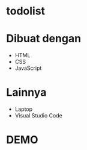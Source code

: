# todolist
# Dibuat dengan
* HTML
* CSS
* JavaScript
# Lainnya 
* Laptop
* Visual Studio Code
# DEMO
